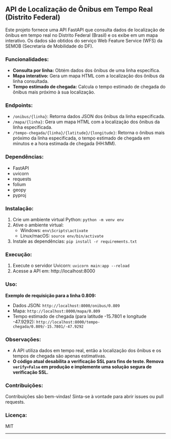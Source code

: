 ## API de Localização de Ônibus em Tempo Real (Distrito Federal)

Este projeto fornece uma API FastAPI que consulta dados de localização de ônibus em tempo real no Distrito Federal (Brasil) e os exibe em um mapa interativo. Os dados são obtidos do serviço Web Feature Service (WFS) da SEMOB (Secretaria de Mobilidade do DF).

### Funcionalidades:

* **Consulta por linha:** Obtém dados dos ônibus de uma linha específica.
* **Mapa interativo:** Gera um mapa HTML com a localização dos ônibus da linha consultada.
* **Tempo estimado de chegada:** Calcula o tempo estimado de chegada do ônibus mais próximo à sua localização.

### Endpoints:

* `/onibus/{linha}`: Retorna dados JSON dos ônibus da linha especificada.
* `/mapa/{linha}`: Gera um mapa HTML com a localização dos ônibus da linha especificada.
* `/tempo-chegada/{linha}/{latitude}/{longitude}`: Retorna o ônibus mais próximo da linha especificada, o tempo estimado de chegada em minutos e a hora estimada de chegada (HH:MM).

### Dependências:

* FastAPI
* uvicorn
* requests
* folium
* geopy
* pyproj

### Instalação:

1. Crie um ambiente virtual Python: `python -m venv env`
2. Ative o ambiente virtual: 
   - Windows: `env\Scripts\activate`
   - Linux/macOS: `source env/bin/activate`
3. Instale as dependências: `pip install -r requirements.txt`

### Execução:

1. Execute o servidor Uvicorn: `uvicorn main:app --reload`
2. Acesse a API em: http://localhost:8000

### Uso:

**Exemplo de requisição para a linha 0.809:**

* Dados JSON: `http://localhost:8000/onibus/0.809`
* Mapa: `http://localhost:8000/mapa/0.809`
* Tempo estimado de chegada (para latitude -15.7801 e longitude -47.9292): 
  `http://localhost:8000/tempo-chegada/0.809/-15.7801/-47.9292`

### Observações:

* A API utiliza dados em tempo real, então a localização dos ônibus e os tempos de chegada são apenas estimativas.
* **O código atual desabilita a verificação SSL para fins de teste. Remova `verify=False` em produção e implemente uma solução segura de verificação SSL.**

### Contribuições:

Contribuições são bem-vindas! Sinta-se à vontade para abrir issues ou pull requests.

### Licença:

MIT

---
